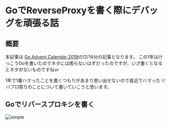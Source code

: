 # GoでReverseProxyを書く際にデバッグを頑張る話

## 概要
本記事は [Go Advent Calendar 2019]("https://qiita.com/advent-calendar/2019/go")の12/14分の記事となります。
この1年はけっこうGoを書いたのでネタには困らないはずだったのですが、いざ書くとなるとネタがないものですねｗ

1年で1番ハマったことを書くつもりがあまり思い出せないので直近でハマった*リバプロ*周りのことについて書いていこうと思います。

## Goでリバースプロキシを書く

![simple]("../images/qiita1.png)